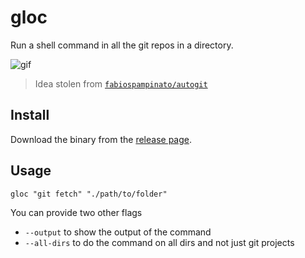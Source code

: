 # gloc

Run a shell command in all the git repos in a directory.

![gif](https://i.imgur.com/Ss2B2kR.gif)


> Idea stolen from [`fabiospampinato/autogit`](https://github.com/fabiospampinato/autogit)


## Install

Download the binary from the [release page](https://github.com/meain/gloc/releases).

## Usage

```
gloc "git fetch" "./path/to/folder"
```

You can provide two other flags

- `--output` to show the output of the command
- `--all-dirs` to do the command on all dirs and not just git projects

